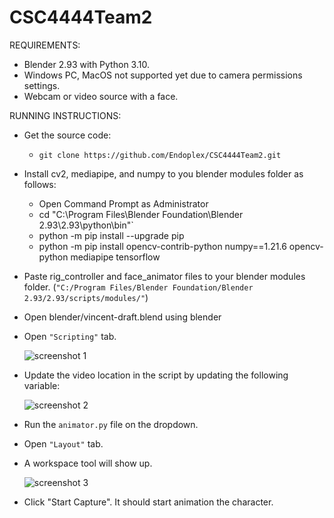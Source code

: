 # CSC4444Team2
REQUIREMENTS:
- Blender 2.93 with Python 3.10.
- Windows PC, MacOS not supported yet due to camera permissions settings.
- Webcam or video source with a face.

RUNNING INSTRUCTIONS:
- Get the source code:
    - `git clone https://github.com/Endoplex/CSC4444Team2.git`
- Install cv2, mediapipe, and numpy to you blender modules folder as follows:
    - Open Command Prompt as Administrator 
    - cd "C:\Program Files\Blender Foundation\Blender 2.93\2.93\python\bin"`
    - python -m pip install --upgrade pip
    - python -m pip install opencv-contrib-python numpy==1.21.6 opencv-python mediapipe tensorflow
- Paste rig_controller and face_animator files to your blender modules folder. (`"C:/Program Files/Blender Foundation/Blender 2.93/2.93/scripts/modules/"`)
- Open blender/vincent-draft.blend using blender 
- Open `"Scripting"` tab. 

    ![screenshot 1](https://github.com/Endoplex/CSC4444Team2/blob/main/screenshots/screenshot1.png?raw=true)
- Update the video location in the script by updating the following variable:

    ![screenshot 2](https://github.com/Endoplex/CSC4444Team2/blob/main/screenshots/screenshot2.png?raw=true)
- Run the `animator.py` file on the dropdown.
- Open `"Layout"` tab. 
- A workspace tool will show up.

    ![screenshot 3](https://github.com/Endoplex/CSC4444Team2/blob/main/screenshots/screenshot3.png?raw=true)
- Click "Start Capture". It should start animation the character.